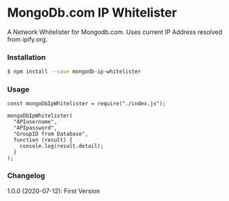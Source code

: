 # MongoDb.com IP Whitelister

A Network Whitelister for Mongodb.com. Uses current IP Address resolved from ipify.org.

### Installation
```sh
$ npm install --save mongodb-ip-whitelister
```

### Usage
```
const mongoDbIpWhitelister = require("./index.js");

mongoDbIpWhitelister(
  "APIusername",
  "APIpassword",
  "GroupID from Database",
  function (result) {
    console.log(result.detail);
  }
);
```

### Changelog

1.0.0 (2020-07-12): First Version


